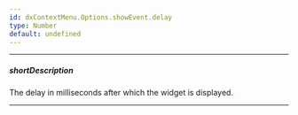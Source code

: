 ```yaml
---
id: dxContextMenu.Options.showEvent.delay
type: Number
default: undefined
---
```

---
##### shortDescription
The delay in milliseconds after which the widget is displayed.

---
